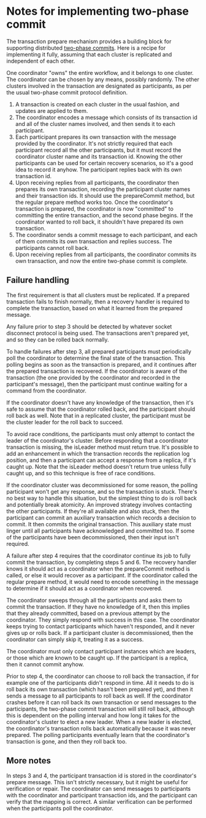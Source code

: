 # Notes for implementing two-phase commit

The transaction prepare mechanism provides a building block for supporting distributed
[two-phase commits](https://en.wikipedia.org/wiki/Two-phase_commit_protocol). Here is a recipe
for implementing it fully, assuming that each cluster is replicated and independent of each
other.

One coordinator "owns" the entire workflow, and it belongs to one cluster. The coordinator can
be chosen by any means, possibly randomly. The other clusters involved in the transaction are
designated as participants, as per the usual two-phase commit protocol definition.

1. A transaction is created on each cluster in the usual fashion, and updates are applied to them.
2. The coordinator encodes a message which consists of its transaction id and all of the
   cluster names involved, and then sends it to each participant.
3. Each participant prepares its own transaction with the message provided by the
   coordinator. It's not strictly required that each participant record all the other
   participants, but it must record the coordinator cluster name and its transaction id.
   Knowing the other participants can be used for certain recovery scenarios, so it's a good
   idea to record it anyhow. The participant replies back with its own transaction id.
4. Upon receiving replies from all participants, the coordinator then prepares its own
   transaction, recording the participant cluster names and their transaction ids. It should
   use the prepareCommit method, but the regular prepare method works too. Once the
   coordinator's transaction is prepared, the coordinator is now "committed" to committing the
   entire transaction, and the second phase begins. If the coordinator wanted to roll back, it
   shouldn't have prepared its own transaction.
5. The coordinator sends a commit message to each participant, and each of them commits its own
   transaction and replies success. The participants cannot roll back.
6. Upon receiving replies from all participants, the coordinator commits its own transaction,
   and now the entire two-phase commit is complete.

## Failure handling

The first requirement is that all clusters must be replicated. If a prepared transaction fails
to finish normally, then a recovery handler is required to complete the transaction, based on
what it learned from the prepared message.

Any failure prior to step 3 should be detected by whatever socket disconnect protocol is being
used. The transactions aren't prepared yet, and so they can be rolled back normally.

To handle failures after step 3, all prepared participants must periodically poll the
coordinator to determine the final state of the transaction. This polling begins as soon as the
transaction is prepared, and it continues after the prepared transaction is recovered. If the
coordinator is aware of the transaction (the one provided by the coordinator and recorded in
the participant's message), then the participant must continue waiting for a command from the
coordinator.

If the coordinator doesn't have any knowledge of the transaction, then it's safe to assume that
the coordinator rolled back, and the participant should roll back as well. Note that in a
replicated cluster, the participant must be the cluster leader for the roll back to succeed.

To avoid race conditions, the participants must only attempt to contact the leader of the
coordinator's cluster. Before responding that a coordinator transaction is missing, the
isLeader method must return true. It's possible to add an enhancement in which the transaction
records the replication log position, and then a participant can accept a response from a
replica, if it's caught up. Note that the isLeader method doesn't return true unless fully
caught up, and so this technique is free of race conditions.

If the coordinator cluster was decommissioned for some reason, the polling participant won't get
any response, and so the transaction is stuck. There's no best way to handle this situation,
but the simplest thing to do is roll back and potentially break atomicity. An improved strategy
involves contacting the other participants. If they're all available and also stuck, then the
participant can commit an auxiliary transaction which records a decision to commit. It then
commits the original transaction. This auxiliary state must linger until all participants have
acknowledged and committed too. If some of the participants have been decommissioned, then their
input isn't required.

A failure after step 4 requires that the coordinator continue its job to fully commit the
transaction, by completing steps 5 and 6. The recovery handler knows it should act as a
coordinator when the prepareCommit method is called, or else it would recover as a
participant. If the coordinator called the regular prepare method, it would need to encode
something in the message to determine if it should act as a coordinator when recovered.

The coordinator sweeps through all the participants and asks them to commit the transaction. If
they have no knowledge of it, then this implies that they already committed, based on a previous
attempt by the coordinator. They simply respond with success in this case. The coordinator
keeps trying to contact participants which haven't responded, and it never gives up or rolls
back. If a participant cluster is decommissioned, then the coordinator can simply skip it,
treating it as a success.

The coordinator must only contact participant instances which are leaders, or those which are
known to be caught up. If the participant is a replica, then it cannot commit anyhow.

Prior to step 4, the coordinator can choose to roll back the transaction, if for example one of
the participants didn't respond in time. All it needs to do is roll back its own transaction
(which hasn't been prepared yet), and then it sends a message to all participants to roll back
as well. If the coordinator crashes before it can roll back its own transaction or send
messages to the participants, the two-phase commit transaction will still roll back, although
this is dependent on the polling interval and how long it takes for the coordinator's cluster
to elect a new leader. When a new leader is elected, the coordinator's transaction rolls back
automatically because it was never prepared. The polling participants eventually learn that the
coordinator's transaction is gone, and then they roll back too.

## More notes

In steps 3 and 4, the participant transaction id is stored in the coordinator's prepare
message. This isn't strictly necessary, but it might be useful for verification or repair. The
coordinator can send messages to participants with the coordinator and participant transaction
ids, and the participant can verify that the mapping is correct. A similar verification can be
performed when the participants poll the coordinator.

